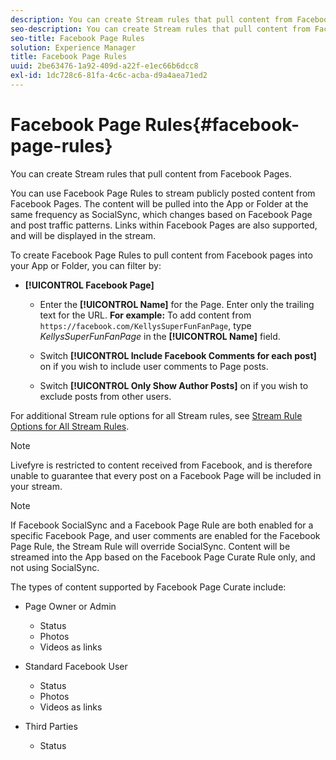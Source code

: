 ```yaml
---
description: You can create Stream rules that pull content from Facebook Pages.
seo-description: You can create Stream rules that pull content from Facebook Pages.
seo-title: Facebook Page Rules
solution: Experience Manager
title: Facebook Page Rules
uuid: 2be63476-1a92-409d-a22f-e1ec66b6dcc8
exl-id: 1dc728c6-81fa-4c6c-acba-d9a4aea71ed2
---
```

# Facebook Page Rules{#facebook-page-rules}

You can create Stream rules that pull content from Facebook Pages.

You can use Facebook Page Rules to stream publicly posted content from Facebook Pages. The content will be pulled into the App or Folder at the same frequency as SocialSync, which changes based on Facebook Page and post traffic patterns. Links within Facebook Pages are also supported, and will be displayed in the stream.

To create Facebook Page Rules to pull content from Facebook pages into your App or Folder, you can filter by:

* **[!UICONTROL Facebook Page]**

    * Enter the **[!UICONTROL Name]** for the Page. Enter only the trailing text for the URL. **For example:** To add content from `https://facebook.com/KellysSuperFunFanPage`, type *KellysSuperFunFanPage* in the **[!UICONTROL Name]** field.
    
    * Switch **[!UICONTROL Include Facebook Comments for each post]** on if you wish to include user comments to Page posts.
    * Switch **[!UICONTROL Only Show Author Posts]** on if you wish to exclude posts from other users.

For additional Stream rule options for all Stream rules, see [Stream Rule Options for All Stream Rules](../c-streams/c-stream-rule-options-for-all-stream-rules.md#c_stream_rule_options_for_all_stream_rules).

>[!NOTE]
>
>Livefyre is restricted to content received from Facebook, and is therefore unable to guarantee that every post on a Facebook Page will be included in your stream.

>[!NOTE]
>
>If Facebook SocialSync and a Facebook Page Rule are both enabled for a specific Facebook Page, and user comments are enabled for the Facebook Page Rule, the Stream Rule will override SocialSync. Content will be streamed into the App based on the Facebook Page Curate Rule only, and not using SocialSync.

The types of content supported by Facebook Page Curate include:

* Page Owner or Admin

    * Status
    * Photos
    * Videos as links

* Standard Facebook User

    * Status
    * Photos
    * Videos as links

* Third Parties

    * Status
